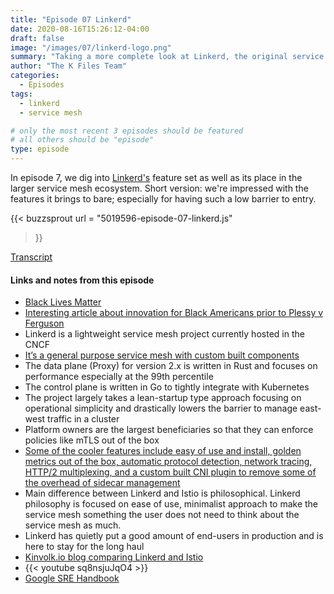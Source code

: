 ```yaml
---
title: "Episode 07 Linkerd"
date: 2020-08-16T15:26:12-04:00
draft: false
image: "/images/07/linkerd-logo.png"
summary: "Taking a more complete look at Linkerd, the original service mesh."
author: "The K Files Team"
categories: 
  - Episodes
tags:
  - linkerd
  - service mesh

# only the most recent 3 episodes should be featured
# all others should be "episode"
type: episode
---
```


In episode 7, we dig into [Linkerd's](https://linkerd.io/) feature set as well as its place in the larger service mesh ecosystem. Short version: we're impressed with the features it brings to bare; especially for having such a low barrier to entry. 

{{< buzzsprout 
url = "5019596-episode-07-linkerd.js"
>}}

[Transcript](/transcripts/episode-07-linkerd_otter.ai.txt)

#### Links and notes from this episode

* [Black Lives Matter](https://blacklivesmatter.com/)
* [Interesting article about innovation for Black Americans prior to Plessy v Ferguson](https://www.npr.org/2020/06/12/876097416/patent-racism)
* Linkerd is a lightweight service mesh project currently hosted in the CNCF
* [It’s a general purpose service mesh with custom built components](https://linkerd.io/2/design-principles/)
* The data plane (Proxy) for version 2.x is written in Rust and focuses on performance especially at the 99th percentile
* The control plane is written in Go to tightly integrate with Kubernetes
* The project largely takes a lean-startup type approach focusing on operational simplicity and drastically lowers the barrier to manage east-west traffic in a cluster
* Platform owners are the largest beneficiaries so that they can enforce policies like mTLS out of the box
* [Some of the cooler features include easy of use and install, golden metrics out of the box, automatic protocol detection, network tracing, HTTP/2  multiplexing, and a custom built CNI plugin to remove some of the overhead of sidecar management](https://linkerd.io/2/features/)
* Main difference between Linkerd and Istio is philosophical. Linkerd philosophy is focused on ease of use, minimalist approach to make the service mesh something the user does not need to think about the service mesh as much.
* Linkerd has quietly put a good amount of end-users in production and is here to stay for the long haul
* [Kinvolk.io blog comparing Linkerd and Istio](https://kinvolk.io/blog/2019/05/performance-benchmark-analysis-of-istio-and-linkerd/)
* {{< youtube sq8nsjuJqO4 >}}
* [Google SRE Handbook](https://landing.google.com/sre/sre-book/chapters/monitoring-distributed-systems/#xref_monitoring_golden-signals)
